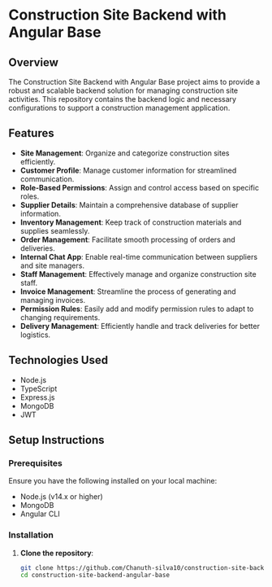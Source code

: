 
# Construction Site Backend with Angular Base

## Overview

The Construction Site Backend with Angular Base project aims to provide a robust and scalable backend solution for managing construction site activities. This repository contains the backend logic and necessary configurations to support a construction management application.

## Features
- **Site Management**: Organize and categorize construction sites efficiently.
- **Customer Profile**: Manage customer information for streamlined communication.
- **Role-Based Permissions**: Assign and control access based on specific roles.
- **Supplier Details**: Maintain a comprehensive database of supplier information.
- **Inventory Management**: Keep track of construction materials and supplies seamlessly.
- **Order Management**: Facilitate smooth processing of orders and deliveries.
- **Internal Chat App**: Enable real-time communication between suppliers and site managers.
- **Staff Management**: Effectively manage and organize construction site staff.
- **Invoice Management**: Streamline the process of generating and managing invoices.
- **Permission Rules**: Easily add and modify permission rules to adapt to changing requirements.
- **Delivery Management**: Efficiently handle and track deliveries for better logistics.

## Technologies Used

  - Node.js
  - TypeScript
  - Express.js
  - MongoDB
  - JWT 

## Setup Instructions

### Prerequisites

Ensure you have the following installed on your local machine:

- Node.js (v14.x or higher)
- MongoDB
- Angular CLI

### Installation

1. **Clone the repository**:
   ```bash
   git clone https://github.com/Chanuth-silva10/construction-site-backend-angular-base.git
   cd construction-site-backend-angular-base
